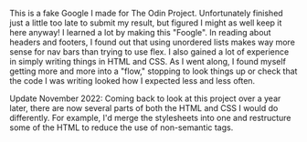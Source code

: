 This is a fake Google I made for The Odin Project. Unfortunately finished just a little too late to submit my result, but figured I might as well keep it here anyway!
I learned a lot by making this "Foogle". In reading about headers and footers, I found out that using unordered lists makes way more sense for nav bars than trying to use flex. I also gained a lot of experience in simply writing things in HTML and CSS. As I went along, I found myself getting more and more into a "flow," stopping to look things up or check that the code I was writing looked how I expected less and less often.

Update November 2022: Coming back to look at this project over a year later, there are now several parts of both the HTML and CSS I would do differently. For example, I'd merge the stylesheets into one and restructure some of the HTML to reduce the use of non-semantic tags.